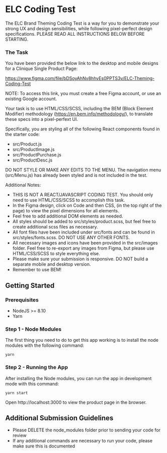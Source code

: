 # ELC Coding Test

The ELC Brand Theming Coding Test is a way for you to demonstrate your strong UX and design sensibilities, while following pixel-perfect design specifications.  PLEASE READ ALL INSTRUCTIONS BELOW BEFORE STARTING.

### The Task

You have been provided the below link to the desktop and mobile designs for a Clinique Single Product Page:

https://www.figma.com/file/bDSoyAhNv8hhvEs0PPTS3v/ELC-Theming-Coding-Test

NOTE: To access this link, you must create a free Figma account, or use an existing Google account.

Your task is to use HTML/CSS/SCSS, including the BEM (Block Element Modifier) methodology (https://en.bem.info/methodology/), to translate these specs into a pixel-perfext UI.

Specifically, you are styling all of the following React components found in the starter code:

* src/Product.js
* src/ProductImage.js
* src/ProductPurchase.js
* src/ProductDesc.js

DO NOT STYLE OR MAKE ANY EDITS TO THE MENU. The navigation menu (src/Menu.js) has already been styled and is not included in the test.

Additional Notes:

* THIS IS NOT A REACT/JAVASCRIPT CODING TEST.  You should only need to use HTML/CSS/SCSS to accomplish this task.
* In the Figma design, click on Code and then CSS, (in the top right of the page) to view the pixel dimensions for all elements.
* Feel free to add additional DOM elements as needed.
* All styles should be added to src/styles/product.scss, but feel free to create additional scss files as necessary.
* All font files have been included under src/fonts and can be found in src/styles/fonts.scss. DO NOT USE ANY OTHER FONTS.
* All necessary images and icons have been provided in the src/images folder. Feel free to re-export any images from Figma, but  please use HTML/CSS/SCSS to style everything else.
* Please make sure your submission is responsive.  DO NOT build a separate mobile and desktop version.
* Remember to use BEM!

## Getting Started

### Prerequisites

* NodeJS >= 8.10 
* Yarn

### Step 1 - Node Modules

The first thing you need to do to get this app working is to install the node modules with the following command:

    yarn

### Step 2 - Running the App

After installing the Node modules, you can run the  app in development mode with this command:

    yarn start

Open http://localhost:3000 to view the product page in the browser.

## Additional Submission Guidelines

* Please DELETE the node_modules folder prior to sending your code for review
* If any additional commands  are necessary to run your code, please make sure this is documented
